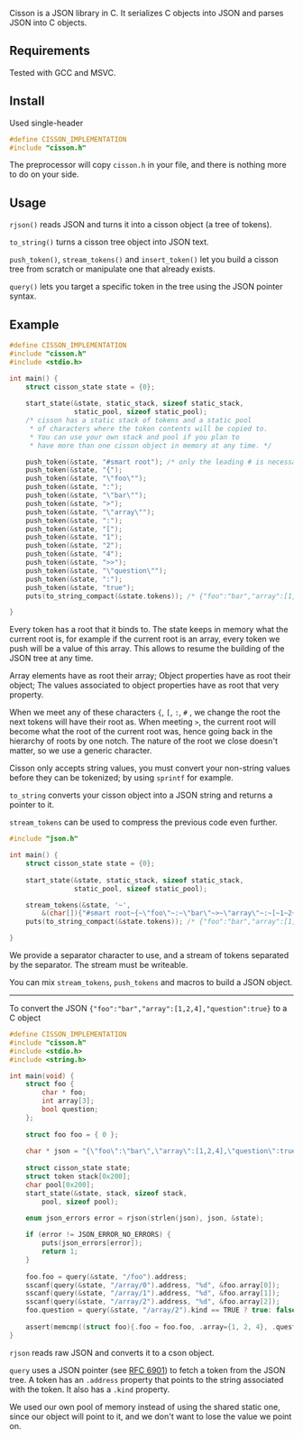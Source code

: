 Cisson is a JSON library in C. It serializes C objects
into JSON and parses JSON into C objects.

## Requirements
Tested with GCC and MSVC.

## Install
Used single-header
```c
#define CISSON_IMPLEMENTATION
#include "cisson.h"
```
The preprocessor will copy `cisson.h` in your file, and
there is nothing more to do on your side.

## Usage
`rjson()` reads JSON and turns it into a cisson object
(a tree of tokens).

`to_string()` turns a cisson tree object into JSON text.

`push_token()`, `stream_tokens()` and `insert_token()` 
let you build a cisson tree from scratch or manipulate
one that already exists. 

`query()` lets you target a specific token in the tree using
the JSON pointer syntax.

## Example

```c
#define CISSON_IMPLEMENTATION
#include "cisson.h"
#include <stdio.h>

int main() {
    struct cisson_state state = {0};
    
    start_state(&state, static_stack, sizeof static_stack,
                static_pool, sizeof static_pool);
    /* cisson has a static stack of tokens and a static pool
     * of characters where the token contents will be copied to.
     * You can use your own stack and pool if you plan to 
     * have more than one cisson object in memory at any time. */

    push_token(&state, "#smart root"); /* only the leading # is necessary to signal a document root */
    push_token(&state, "{");
    push_token(&state, "\"foo\"");
    push_token(&state, ":");
    push_token(&state, "\"bar\"");
    push_token(&state, ">");
    push_token(&state, "\"array\"");
    push_token(&state, ":");
    push_token(&state, "[");
    push_token(&state, "1");
    push_token(&state, "2");
    push_token(&state, "4");
    push_token(&state, ">>");
    push_token(&state, "\"question\"");
    push_token(&state, ":");
    push_token(&state, "true");
    puts(to_string_compact(&state.tokens)); /* {"foo":"bar","array":[1,2,4],"question":true} */

}
```
Every token has a root that it binds to. The state keeps
in memory what the current root is, for example if the current root
is an array, every token we push will be a value of this array.
This allows to resume the building of the JSON tree at any time.

Array elements have as root their array;
Object properties have as root their object;
The values associated to object properties have as root that
very property. 

When we meet any of these characters `{`, `[`, `:`, `#`
, we change the root the next tokens will have their root as. 
When meeting `>`, the current root will become what the root of the
current root was, hence going back in the
hierarchy of roots by one notch. The nature of the root
we close doesn't matter, so we use a generic character. 

Cisson only accepts string values, you must convert your non-string
values before they can be tokenized; by using `sprintf` for example.

`to_string` converts your cisson object into a JSON string
and returns a pointer to it.

`stream_tokens` can be used to compress the previous code even further.

```c
#include "json.h"

int main() {
    struct cisson_state state = {0};
    
    start_state(&state, static_stack, sizeof static_stack,
                static_pool, sizeof static_pool);

    stream_tokens(&state, '~',
        &(char[]){"#smart root~{~\"foo\"~:~\"bar\"~>~\"array\"~:~[~1~2~4~>>~\"question\"~:~true"});
    puts(to_string_compact(&state.tokens)); /* {"foo":"bar","array":[1,2,4],"question":true} */

}
```

We provide a separator character to use, and a stream of
tokens separated by the separator. The stream must be writeable.

You can mix `stream_tokens`, `push_tokens` and macros to
build a JSON object.

***

To convert the JSON `{"foo":"bar","array":[1,2,4],"question":true}`
to a C object

```c
#define CISSON_IMPLEMENTATION
#include "cisson.h"
#include <stdio.h> 
#include <string.h> 

int main(void) {
    struct foo {
        char * foo;
        int array[3];
        bool question;
    };
    
    struct foo foo = { 0 };
    
    char * json = "{\"foo\":\"bar\",\"array\":[1,2,4],\"question\":true}"
            
    struct cisson_state state;
    struct token stack[0x200];
    char pool[0x200];
    start_state(&state, stack, sizeof stack,
        pool, sizeof pool);

    enum json_errors error = rjson(strlen(json), json, &state);
    
    if (error != JSON_ERROR_NO_ERRORS) {
        puts(json_errors[error]);
        return 1;
    }
    
    foo.foo = query(&state, "/foo").address;
    sscanf(query(&state, "/array/0").address, "%d", &foo.array[0]);
    sscanf(query(&state, "/array/1").address, "%d", &foo.array[1]);
    sscanf(query(&state, "/array/2").address, "%d", &foo.array[2]);
    foo.question = query(&state, "/array/2").kind == TRUE ? true: false;
    
    assert(memcmp((struct foo){.foo = foo.foo, .array={1, 2, 4}, .question=true}, foo, sizeof foo) == 0);
}
```

`rjson` reads raw JSON and converts it to a cson object.

`query` uses a JSON pointer 
(see [RFC 6901](https://datatracker.ietf.org/doc/html/rfc6901)) 
to fetch a token from the JSON tree. A token has an `.address` 
property that points to the string associated with the token. 
It also has a `.kind` property.

We used our own pool of memory instead of using the 
shared static one, since our object will point to it, 
and we don't want to lose the value we point on.